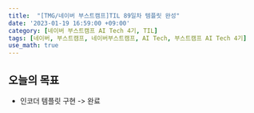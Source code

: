 ```yaml
---
title:  "[TMG/네이버 부스트캠프]TIL 89일차 템플릿 완성"
date: '2023-01-19 16:59:00 +09:00'
category: [네이버 부스트캠프 AI Tech 4기, TIL]
tags: [네이버, 부스트캠프, 네이버부스트캠프, AI Tech, 부스트캠프 AI Tech 4기]
use_math: true
---
```


## 오늘의 목표
- 인코더 템플릿 구현 -> 완료